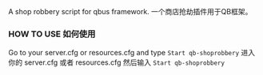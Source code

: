 A shop robbery script for qbus framework.
 一个商店抢劫插件用于QB框架。

### HOW TO USE 如何使用
Go to your server.cfg or resources.cfg and type `Start qb-shoprobbery`
进入你的 server.cfg 或者 resources.cfg 然后输入 `Start qb-shoprobbery`

